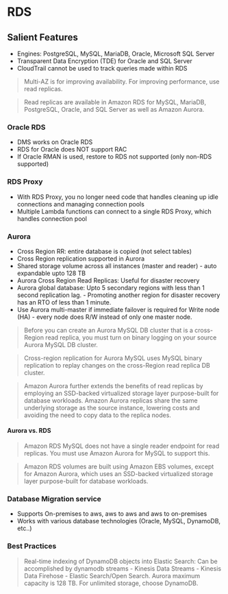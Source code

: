 # RDS

## Salient Features
-  Engines: PostgreSQL, MySQL, MariaDB, Oracle, Microsoft SQL Server
-  Transparent Data Encryption (TDE) for Oracle and SQL Server
-  CloudTrail cannot be used to track queries made within RDS

> Multi-AZ is for improving availability. For improving performance, use read replicas.

> Read replicas are available in Amazon RDS for MySQL, MariaDB, PostgreSQL, Oracle, and SQL Server as well as Amazon Aurora.

### Oracle RDS
- DMS works on Oracle RDS
- RDS for Oracle does NOT support RAC
- If Oracle RMAN is used, restore to RDS not supported (only non-RDS supported)

### RDS Proxy
- With RDS Proxy, you no longer need code that handles cleaning up idle connections and managing connection pools
- Multiple Lambda functions can connect to a single RDS Proxy, which handles connection pool

### Aurora
- Cross Region RR: entire database is copied (not select tables)
- Cross Region replication supported in Aurora
- Shared storage volume across all instances (master and reader) - auto expandable upto 128 TB
- Aurora Cross Region Read Replicas: Useful for disaster recovery
- Aurora global database: Upto 5 secondary regions with less than 1 second replication lag.
        - Promoting another region for disaster recovery has an RTO of less than 1 minute.
- Use Aurora multi-master if immediate failover is required for Write node (HA)
        - every node does R/W instead of only one master node.
        

> Before you can create an Aurora MySQL DB cluster that is a cross-Region read replica, 
>you must turn on binary logging on your source Aurora MySQL DB cluster. 

> Cross-region replication for Aurora MySQL uses MySQL binary replication to replay changes on the cross-Region read replica DB cluster.

> Amazon Aurora further extends the benefits of read replicas by employing an SSD-backed virtualized storage layer purpose-built for database workloads. Amazon Aurora replicas share the same underlying storage as the source instance, lowering costs and avoiding the need to copy data to the replica nodes.

#### Aurora vs. RDS

> Amazon RDS MySQL does not have a single reader endpoint for read replicas. You must use Amazon Aurora for MySQL to support this.
        
> Amazon RDS volumes are built using Amazon EBS volumes, except for Amazon Aurora, which uses an SSD-backed virtualized storage layer purpose-built for database workloads.

### Database Migration service
- Supports On-premises to aws, aws to aws and aws to on-premises
- Works with various database technologies (Oracle, MySQL, DynamoDB, etc..)

### Best Practices
> Real-time indexing of DynamoDB objects into Elastic Search: Can be accomplished by dynamodb streams - Kinesis Data Streams - Kinesis Data Firehose - Elastic Search/Open Search.
> Aurora maximum capacity is 128 TB. For unlimited storage, choose DynamoDB.
